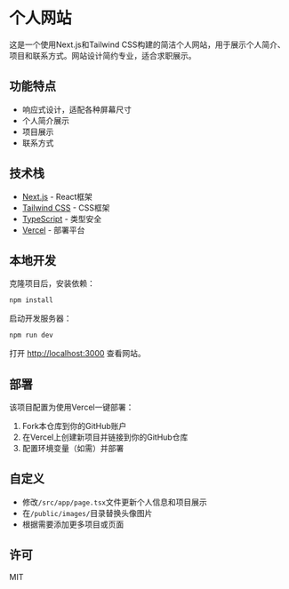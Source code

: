 # 个人网站

这是一个使用Next.js和Tailwind CSS构建的简洁个人网站，用于展示个人简介、项目和联系方式。网站设计简约专业，适合求职展示。

## 功能特点

- 响应式设计，适配各种屏幕尺寸
- 个人简介展示
- 项目展示
- 联系方式

## 技术栈

- [Next.js](https://nextjs.org/) - React框架
- [Tailwind CSS](https://tailwindcss.com/) - CSS框架
- [TypeScript](https://www.typescriptlang.org/) - 类型安全
- [Vercel](https://vercel.com/) - 部署平台

## 本地开发

克隆项目后，安装依赖：

```bash
npm install
```

启动开发服务器：

```bash
npm run dev
```

打开 [http://localhost:3000](http://localhost:3000) 查看网站。

## 部署

该项目配置为使用Vercel一键部署：

1. Fork本仓库到你的GitHub账户
2. 在Vercel上创建新项目并链接到你的GitHub仓库
3. 配置环境变量（如需）并部署

## 自定义

- 修改`/src/app/page.tsx`文件更新个人信息和项目展示
- 在`/public/images/`目录替换头像图片
- 根据需要添加更多项目或页面

## 许可

MIT
